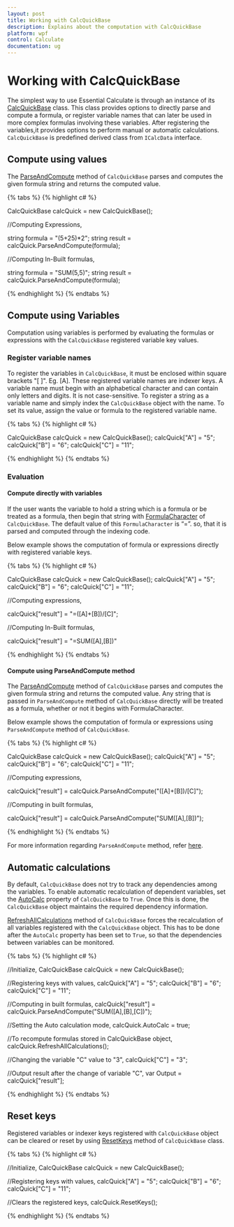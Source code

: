 ```yaml
---
layout: post
title: Working with CalcQuickBase
description: Explains about the computation with CalcQuickBase
platform: wpf
control: Calculate
documentation: ug
---
```


# Working with CalcQuickBase

The simplest way to use Essential Calculate is through an instance of its [CalcQuickBase](https://help.syncfusion.com/cr/cref_files/windowsforms/Syncfusion.Calculate.Base~Syncfusion.Calculate.CalcQuickBase.html) class. This class provides options to directly parse and compute a formula, or register variable names that can later be used in more complex formulas involving these variables. 
After registering the variables,it provides options to perform manual or automatic calculations. `CalcQuickBase` is predefined derived class from `ICalcData` interface.

## Compute using values

The [ParseAndCompute](https://help.syncfusion.com/cr/cref_files/windowsforms/Syncfusion.Calculate.Base~Syncfusion.Calculate.CalcQuickBase~ParseAndCompute.html) method of `CalcQuickBase` parses and computes the given formula string and returns the computed value.

{% tabs %}
{% highlight c# %}

CalcQuickBase calcQuick = new CalcQuickBase();   

//Computing Expressions,

string formula = "(5+25)*2";
string result = calcQuick.ParseAndCompute(formula);

//Computing In-Built formulas,

string formula = "SUM(5,5)";
string result = calcQuick.ParseAndCompute(formula);

{% endhighlight %}
{% endtabs %}

## Compute using Variables

 Computation using variables is performed by evaluating the formulas or expressions with the `CalcQuickBase` registered variable key values.

### Register variable names

To register the variables in `CalcQuickBase`, it must be enclosed within square brackets "[ ]". Eg. [A]. These registered variable names are indexer keys.
A variable name must begin with an alphabetical character and can contain only letters and digits. It is not case-sensitive. To register a string as a variable name and 
simply index the `CalcQuickBase` object with the name. To set its value, assign the value or formula to the registered variable name.  

{% tabs %}
{% highlight c# %}

CalcQuickBase calcQuick = new CalcQuickBase();
calcQuick["A"] = "5";
calcQuick["B"] = "6";
calcQuick["C"] = "11";

{% endhighlight %}
{% endtabs %}

### Evaluation 

#### Compute directly with variables

If the user wants the variable to hold a string which is a formula or be treated as a formula, then begin that string with [FormulaCharacter](https://help.syncfusion.com/cr/cref_files/windowsforms/Syncfusion.Calculate.Base~Syncfusion.Calculate.CalcQuickBase~FormulaCharacter.html) of `CalcQuickBase`. The default value of this `FormulaCharacter` is “=”. 
so, that it is parsed and computed through the indexing code.

Below example shows the computation of formula or expressions directly with registered variable keys.

{% tabs %}
{% highlight c# %}

CalcQuickBase calcQuick = new CalcQuickBase();
calcQuick["A"] = "5";
calcQuick["B"] = "6";
calcQuick["C"] = "11";

//Computing expressions,

calcQuick["result"] = "=([A]+[B])/[C]";

//Computing In-Built formulas,

calcQuick["result"] = "=SUM([A],[B])"

{% endhighlight %}
{% endtabs %}

#### Compute using ParseAndCompute method

The [ParseAndCompute](https://help.syncfusion.com/cr/cref_files/windowsforms/Syncfusion.Calculate.Base~Syncfusion.Calculate.CalcQuickBase~ParseAndCompute.html) method of `CalcQuickBase` parses and computes the given formula string and returns the computed value.
Any string that is passed in `ParseAndCompute` method of `CalcQuickBase` directly will be treated as a formula, whether or not it begins with FormulaCharacter.

Below example shows the computation of formula or expressions using `ParseAndCompute` method of `CalcQuickBase`.

{% tabs %}
{% highlight c# %}

CalcQuickBase calcQuick = new CalcQuickBase();
calcQuick["A"] = "5";
calcQuick["B"] = "6";
calcQuick["C"] = "11";   

//Computing expressions,

calcQuick["result"]  = calcQuick.ParseAndCompute("([A]+[B])/[C]");

//Computing in built formulas,

calcQuick["result"]  = calcQuick.ParseAndCompute("SUM([A],[B])");

{% endhighlight %}
{% endtabs %}

For more information regarding `ParseAndCompute` method, refer [here](https://help.syncfusion.com/wpf/calculate/parse-and-compute#parse-and-compute).

## Automatic calculations

By default, `CalcQuickBase` does not try to track any dependencies among the variables. To enable automatic recalculation of dependent variables,
set the [AutoCalc](https://help.syncfusion.com/cr/cref_files/windowsforms/Syncfusion.Calculate.Base~Syncfusion.Calculate.CalcQuickBase~AutoCalc.html) property of `CalcQuickBase` to `True`. Once this is done, the `CalcQuickBase` object maintains the required dependency information.

[RefreshAllCalculations](https://help.syncfusion.com/cr/cref_files/windowsforms/Syncfusion.Calculate.Base~Syncfusion.Calculate.CalcQuickBase~RefreshAllCalculations.html) method of `CalcQuickBase` forces the recalculation of all variables registered with the `CalcQuickBase` object. 
This has to be done after the `AutoCalc` property has been set to `True`, so that the dependencies between variables can be monitored.

{% tabs %}
{% highlight c# %}

//Initialize,
CalcQuickBase calcQuick = new CalcQuickBase();

//Registering keys with values,
calcQuick["A"] = "5";
calcQuick["B"] = "6";
calcQuick["C"] = "11";   

//Computing in built formulas,
calcQuick["result"]  = calcQuick.ParseAndCompute("SUM([A],[B],[C])");

//Setting the Auto calculation mode,
calcQuick.AutoCalc = true;

//To recompute formulas stored in CalcQuickBase object,
calcQuick.RefreshAllCalculations();

//Changing the variable "C" value to "3",
calcQuick["C"] = "3"; 

//Output result after the change of variable "C",
var Output = calcQuick["result"];

{% endhighlight %}
{% endtabs %}

## Reset keys

Registered variables or indexer keys registered with `CalcQuickBase` object can be cleared or reset by using [ResetKeys](https://help.syncfusion.com/cr/cref_files/windowsforms/Syncfusion.Calculate.Base~Syncfusion.Calculate.CalcQuickBase~ResetKeys.html) method of `CalcQuickBase` class.

{% tabs %}
{% highlight c# %}

//Initialize,
CalcQuickBase calcQuick = new CalcQuickBase();

//Registering keys with values,
calcQuick["A"] = "5";
calcQuick["B"] = "6";
calcQuick["C"] = "11"; 

//Clears the registered keys,
calcQuick.ResetKeys();

{% endhighlight %}
{% endtabs %}
